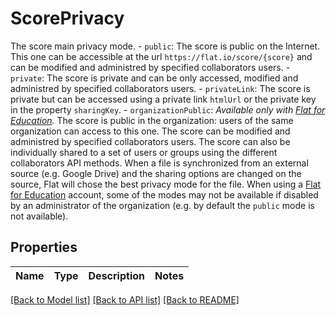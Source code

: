 # ScorePrivacy

The score main privacy mode.  - `public`: The score is public on the Internet. This one can be accessible at the url `https://flat.io/score/{score}` and can be modified and administred by specified collaborators users. - `private`: The score is private and can be only accessed, modified and administred by specified collaborators users. - `privateLink`: The score is private but can be accessed using a private link `htmlUrl` or the private key in the property `sharingKey`. - `organizationPublic`: _Available only with [Flat for Education](https://flat.io/edu)._ The score is public in the organization: users of the same organization can access to this one. The score can be modified and administred by specified collaborators users.  The score can also be individually shared to a set of users or groups using the different collaborators API methods.  When a file is synchronized from an external source (e.g. Google Drive) and the sharing options are changed on the source, Flat will chose the best privacy mode for the file.  When using a [Flat for Education](https://flat.io/edu) account, some of the modes may not be available if disabled by an administrator of the organization (e.g. by default the `public` mode is not available). 
## Properties
Name | Type | Description | Notes
------------ | ------------- | ------------- | -------------

[[Back to Model list]](../README.md#documentation-for-models) [[Back to API list]](../README.md#documentation-for-api-endpoints) [[Back to README]](../README.md)



